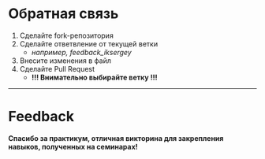 # Обратная связь 
1. Сделайте fork-репозитория
2. Сделайте ответвление от текущей ветки
   - *например, feedback_iksergey*
3. Внесите изменения в файл
4. Сделайте Pull Request
   - **!!! Внимательно выбирайте ветку !!!** 

___

# Feedback

**Спасибо за практикум, отличная викторина для закрепления навыков, полученных на семинарах!**
